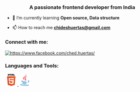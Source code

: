 <h3 align="center">A passionate frontend developer from India</h3>

- 🌱 I’m currently learning **Open source, Data structure**

- 📫 How to reach me **chideshuertas@gmail.com**

<h3 align="left">Connect with me:</h3>
<p align="left">
<a href="https://fb.com/https://www.facebook.com/ched.huertas/" target="blank"><img align="center" src="https://raw.githubusercontent.com/rahuldkjain/github-profile-readme-generator/master/src/images/icons/Social/facebook.svg" alt="https://www.facebook.com/ched.huertas/" height="30" width="40" /></a>
</p>

<h3 align="left">Languages and Tools:</h3>
<p align="left"> <a href="https://www.w3.org/html/" target="_blank" rel="noreferrer"> <img src="https://raw.githubusercontent.com/devicons/devicon/master/icons/html5/html5-original-wordmark.svg" alt="html5" width="40" height="40"/> </a> <a href="https://www.java.com" target="_blank" rel="noreferrer"> <img src="https://raw.githubusercontent.com/devicons/devicon/master/icons/java/java-original.svg" alt="java" width="40" height="40"/> </a> </p>
